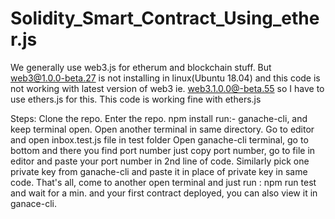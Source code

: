 # Solidity_Smart_Contract_Using_ether.js

We generally use web3.js for etherum and blockchain stuff. But web3@1.0.0-beta.27 is not installing in linux(Ubuntu 18.04) and this code is not working with latest version of web3 ie. web3.1.0.0@-beta.55 so I have to use ethers.js for this.
This code is working fine with ethers.js

Steps:
Clone the repo.
Enter the repo.
npm install
run:- ganache-cli, and keep terminal open.
Open another terminal in same directory.
Go to editor and open inbox.test.js file in test folder
Open ganache-cli terminal, go to bottom and there you find port number just copy port number, go to file in editor and paste your port number in 2nd line of code.
Similarly pick one private key from ganache-cli and paste it in place of private key in same code.
That's all, come to another open terminal and just run : npm run test and wait for a min. and your first contract deployed, you can also view it in ganace-cli.
